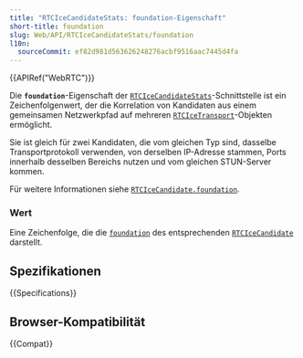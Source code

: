 ```yaml
---
title: "RTCIceCandidateStats: foundation-Eigenschaft"
short-title: foundation
slug: Web/API/RTCIceCandidateStats/foundation
l10n:
  sourceCommit: ef82d981d563626248276acbf9516aac7445d4fa
---
```


{{APIRef("WebRTC")}}

Die **`foundation`**-Eigenschaft der [`RTCIceCandidateStats`](/de/docs/Web/API/RTCIceCandidateStats)-Schnittstelle ist ein Zeichenfolgenwert, der die Korrelation von Kandidaten aus einem gemeinsamen Netzwerkpfad auf mehreren [`RTCIceTransport`](/de/docs/Web/API/RTCIceTransport)-Objekten ermöglicht.

Sie ist gleich für zwei Kandidaten, die vom gleichen Typ sind, dasselbe Transportprotokoll verwenden, von derselben IP-Adresse stammen, Ports innerhalb desselben Bereichs nutzen und vom gleichen STUN-Server kommen.

Für weitere Informationen siehe [`RTCIceCandidate.foundation`](/de/docs/Web/API/RTCIceCandidate/foundation).

### Wert

Eine Zeichenfolge, die die [`foundation`](/de/docs/Web/API/RTCIceCandidate/foundation) des entsprechenden [`RTCIceCandidate`](/de/docs/Web/API/RTCIceCandidate) darstellt.

## Spezifikationen

{{Specifications}}

## Browser-Kompatibilität

{{Compat}}
